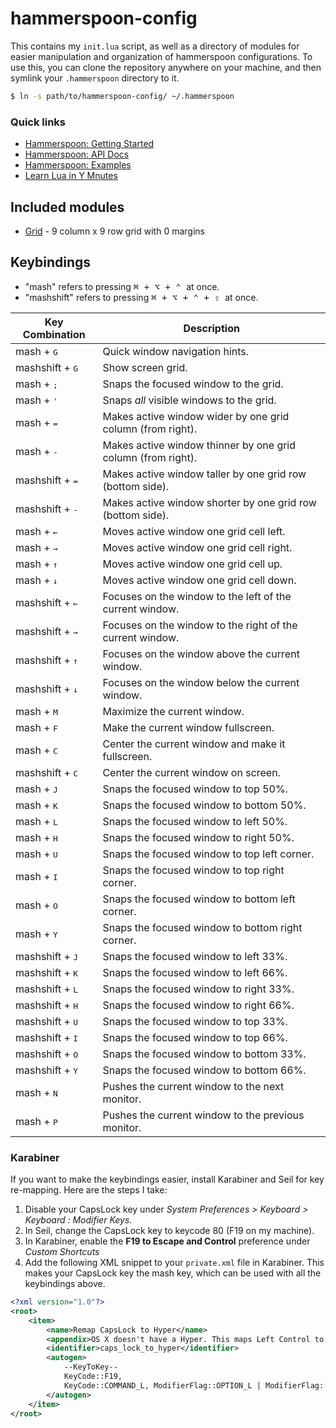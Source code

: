 # hammerspoon-config

This contains my `init.lua` script, as well as a directory of modules for easier manipulation and organization of hammerspoon configurations. To use this, you can clone the repository anywhere on your machine, and then symlink your `.hammerspoon` directory to it.

```bash
$ ln -s path/to/hammerspoon-config/ ~/.hammerspoon
```

### Quick links

* [Hammerspoon: Getting Started](http://www.hammerspoon.org/go/)
* [Hammerspoon: API Docs](http://www.hammerspoon.org/docs/index.html)
* [Hammerspoon: Examples](https://github.com/Hammerspoon/hammerspoon/wiki/Sample-Configurations)
* [Learn Lua in Y Mnutes](https://learnxinyminutes.com/docs/lua/)

## Included modules

* [Grid](modules/grid.lua) - 9 column x 9 row grid with 0 margins

## Keybindings

* "mash" refers to pressing <kbd>⌘ + ⌥ + ⌃ </kbd> at once.
* "mashshift" refers to pressing <kbd>⌘ + ⌥ + ⌃ + ⇧ </kbd> at once.

| Key Combination           | Description                                                  |
| ------------------------- | ------------------------------------------------------------ |
| mash + <kbd>G</kbd>       | Quick window navigation hints.                               |
| mashshift + <kbd>G</kbd>  | Show screen grid.                                            |
| mash + <kbd>;</kbd>       | Snaps the focused window to the grid.                        |
| mash + <kbd>'</kbd>       | Snaps *all* visible windows to the grid.                     |
| mash + <kbd>=</kbd>       | Makes active window wider by one grid column (from right).   |
| mash + <kbd>-</kbd>       | Makes active window thinner by one grid column (from right). |
| mashshift + <kbd>=</kbd>  | Makes active window taller by one grid row (bottom side).    |
| mashshift + <kbd>-</kbd>  | Makes active window shorter by one grid row (bottom side).   |
| mash + <kbd>←</kbd>       | Moves active window one grid cell left.                      |
| mash + <kbd>→</kbd>       | Moves active window one grid cell right.                     |
| mash + <kbd>↑</kbd>       | Moves active window one grid cell up.                        |
| mash + <kbd>↓</kbd>       | Moves active window one grid cell down.                      |
| mashshift + <kbd>←</kbd>  | Focuses on the window to the left of the current window.     |
| mashshift + <kbd>→</kbd>  | Focuses on the window to the right of the current window.    |
| mashshift + <kbd>↑</kbd>  | Focuses on the window above the current window.              |
| mashshift + <kbd>↓</kbd>  | Focuses on the window below the current window.              |
| mash + <kbd>M</kbd>       | Maximize the current window.                                 |
| mash + <kbd>F</kbd>       | Make the current window fullscreen.                          |
| mash + <kbd>C</kbd>       | Center the current window and make it fullscreen.            |
| mashshift + <kbd>C</kbd>  | Center the current window on screen.                         |
| mash + <kbd>J</kbd>       | Snaps the focused window to top 50%.                         |
| mash + <kbd>K</kbd>       | Snaps the focused window to bottom 50%.                      |
| mash + <kbd>L</kbd>       | Snaps the focused window to left 50%.                        |
| mash + <kbd>H</kbd>       | Snaps the focused window to right 50%.                       |
| mash + <kbd>U</kbd>       | Snaps the focused window to top left corner.                 |
| mash + <kbd>I</kbd>       | Snaps the focused window to top right corner.                |
| mash + <kbd>O</kbd>       | Snaps the focused window to bottom left corner.              |
| mash + <kbd>Y</kbd>       | Snaps the focused window to bottom right corner.             |
| mashshift + <kbd>J</kbd>  | Snaps the focused window to left 33%.                        |
| mashshift + <kbd>K</kbd>  | Snaps the focused window to left 66%.                        |
| mashshift + <kbd>L</kbd>  | Snaps the focused window to right 33%.                       |
| mashshift + <kbd>H</kbd>  | Snaps the focused window to right 66%.                       |
| mashshift + <kbd>U</kbd>  | Snaps the focused window to top 33%.                         |
| mashshift + <kbd>I</kbd>  | Snaps the focused window to top 66%.                         |
| mashshift + <kbd>O</kbd>  | Snaps the focused window to bottom 33%.                      |
| mashshift + <kbd>Y</kbd>  | Snaps the focused window to bottom 66%.                      |
| mash + <kbd>N</kbd>       | Pushes the current window to the next monitor.               |
| mash + <kbd>P</kbd>       | Pushes the current window to the previous monitor.           |

### Karabiner

If you want to make the keybindings easier, install Karabiner and Seil for key re-mapping. Here are the steps I take:

1. Disable your CapsLock key under _System Preferences > Keyboard > Keyboard : Modifier Keys_.
2. In Seil, change the CapsLock key to keycode 80 (F19 on my machine).
3. In Karabiner, enable the **F19 to Escape and Control** preference under _Custom Shortcuts_
4. Add the following XML snippet to your `private.xml` file in Karabiner. This makes your CapsLock key the mash key, which can be used with all the keybindings above.

```xml
<?xml version="1.0"?>
<root>
    <item>
        <name>Remap CapsLock to Hyper</name>
        <appendix>OS X doesn't have a Hyper. This maps Left Control to Control + Shift + Option + Command.</appendix>
        <identifier>caps_lock_to_hyper</identifier>
        <autogen>
            --KeyToKey--
            KeyCode::F19,
            KeyCode::COMMAND_L, ModifierFlag::OPTION_L | ModifierFlag::CONTROL_L
        </autogen>
    </item>
</root>
```
